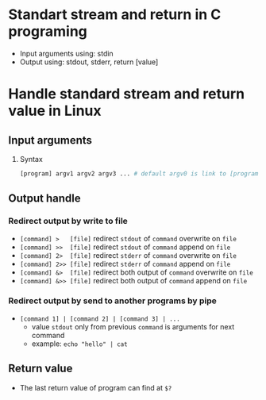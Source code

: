 # Standart stream and return in C programing
- Input arguments using: stdin
- Output using:  stdout, stderr, return [value]

# Handle standard stream and return value in Linux

## Input arguments
1. Syntax
    ```bash
    [program] argv1 argv2 argv3 ... # default argv0 is link to [program] 
    ```

## Output handle

### Redirect output by write to file
- `[command] >   [file]` redirect `stdout` of `command` overwrite on `file`
- `[command] >>  [file]` redirect `stdout` of `command` append on `file`
- `[command] 2>  [file]` redirect `stderr` of `command` overwrite on `file`
- `[command] 2>> [file]` redirect `stderr` of `command` append on `file`
- `[command] &>  [file]` redirect both output of `command` overwrite on `file`
- `[command] &>> [file]` redirect both output of `command` append on `file`

### Redirect output by send to another programs by pipe
- `[command 1] | [command 2] | [command 3] | ... `
    - value `stdout` only from previous `command` is arguments for next command
    - example: `echo "hello" | cat`


## Return value
- The last return value of program can find at `$?`
